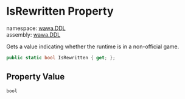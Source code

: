 # IsRewritten Property

namespace: [wawa\.DDL](../../wawa.DDL.md)<br />
assembly: [wawa\.DDL](../../../wawa.DDL.md)

Gets a value indicating whether the runtime is in a non\-official game\.

```csharp
public static bool IsRewritten { get; };
```

## Property Value

`bool`

